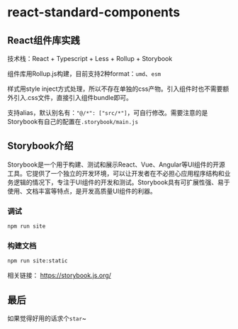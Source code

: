 # react-standard-components

## React组件库实践

技术栈：React + Typescript + Less + Rollup + Storybook

组件库用Rollup.js构建，目前支持2种format：`umd`、`esm`

样式用style inject方式处理，所以不存在单独的css产物。引入组件时也不需要额外引入.css文件，直接引入组件bundle即可。

支持alias，默认别名有：`"@/*": ["src/*"]`，可自行修改。需要注意的是Storybook有自己的配置在`.storybook/main.js`

## Storybook介绍

Storybook是一个用于构建、测试和展示React、Vue、Angular等UI组件的开源工具。它提供了一个独立的开发环境，可以让开发者在不必担心应用程序结构和业务逻辑的情况下，专注于UI组件的开发和测试。Storybook具有可扩展性强、易于使用、文档丰富等特点，是开发高质量UI组件的利器。

### 调试

```bash
npm run site
```

### 构建文档

```bash
npm run site:static
```

相关链接：
<https://storybook.js.org/>

## 最后

如果觉得好用的话求个`star`~
